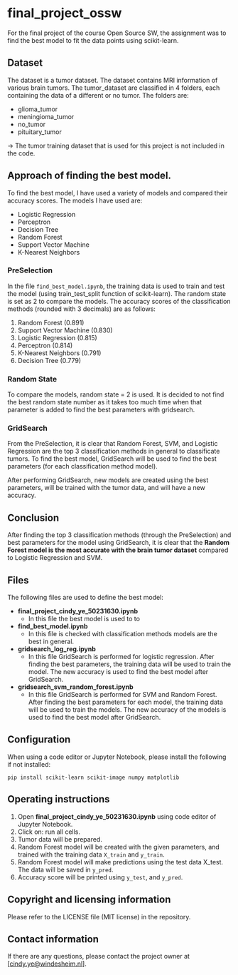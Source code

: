 # final_project_ossw
For the final project of the course Open Source SW, the assignment was to find the best model to fit the data points using scikit-learn.

## Dataset
The dataset is a tumor dataset. The dataset contains MRI information of various brain tumors. The tumor_dataset are classified in 4 folders, each containing the data of a different or no tumor. The folders are:
- glioma_tumor
- meningioma_tumor
- no_tumor
- pituitary_tumor

-> The tumor training dataset that is used for this project is not included in the code.

## Approach of finding the best model.
To find the best model, I have used a variety of models and compared their accuracy scores. The models I have used are:
* Logistic Regression
* Perceptron
* Decision Tree
* Random Forest
* Support Vector Machine
* K-Nearest Neighbors

### PreSelection
In the file `find_best_model.ipynb`, the training data is used to train and test the model (using train_test_split function of scikit-learn). The random state is set as 2 to compare the models. The accuracy scores of the classification methods (rounded with 3 decimals) are as follows:
1. Random Forest (0.891)
2. Support Vector Machine (0.830)
3. Logistic Regression (0.815)
4. Perceptron (0.814)
5. K-Nearest Neighbors (0.791)
6. Decision Tree (0.779)

### Random State
To compare the models, random state = 2 is used. It is decided to not find the best random state number as it takes too much time when that parameter is added to find the best parameters with gridsearch.

### GridSearch
From the PreSelection, it is clear that Random Forest, SVM, and Logistic Regression are the top 3 classification methods in general to classificate tumors. To find the best model, GridSearch will be used to find the best parameters (for each classification method model).

After performing GridSearch, new models are created using the best parameters, will be trained with the tumor data, and will have a new accuracy.

## Conclusion
After finding the top 3 classification methods (through the PreSelection) and best parameters for the model using GridSearch, it is clear that the **Random Forest model is the most accurate with the brain tumor dataset** compared to Logistic Regression and SVM.
 
## Files
The following files are used to define the best model:
* **final_project_cindy_ye_50231630.ipynb**
   * In this file the best model is used to to
* **find_best_model.ipynb**
   * In this file is checked with classification methods models are the best in general.
* **gridsearch_log_reg.ipynb**
   * In this file GridSearch is performed for logistic regression. After finding the best parameters, the training data will be used to train the model. The new accuracy is used to find the best model after GridSearch.   
* **gridsearch_svm_random_forest.ipynb**
   * In this file GridSearch is performed for SVM and Random Forest. After finding the best parameters for each model, the training data will be used to train the models. The new accuracy of the models is used to find the best model after GridSearch.   

## Configuration
When using a code editor or Jupyter Notebook, please install the following if not installed:
```
pip install scikit-learn scikit-image numpy matplotlib
```

## Operating instructions
1. Open **final_project_cindy_ye_50231630.ipynb** using code editor of Jupyter Notebook.
2. Click on: run all cells.
3. Tumor data will be prepared.
4. Random Forest model will be created with the given parameters, and trained with the training data `X_train` and `y_train`.
5. Random Forest model will make predictions using the test data X_test. The data will be saved in `y_pred`.
6. Accuracy score will be printed using `y_test`, and `y_pred`.

## Copyright and licensing information
Please refer to the LICENSE file (MIT license) in the repository.

## Contact information
If there are any questions, please contact the project owner at [cindy.ye@windesheim.nl].

